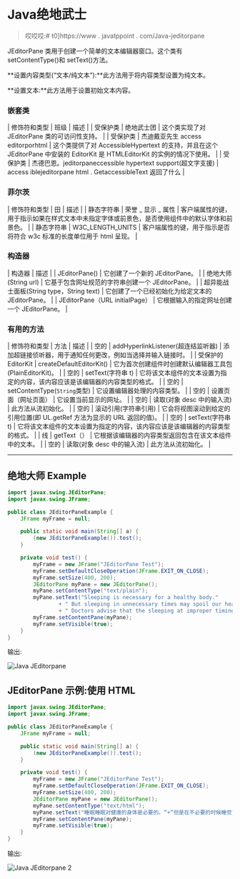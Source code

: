 # Java绝地武士

> 哎哎哎:# t0]https://www . javatppoint . com/Java-jeditorpane

JEditorPane 类用于创建一个简单的文本编辑器窗口。这个类有 setContentType()和 setText()方法。

**设置内容类型(“文本/纯文本”):**此方法用于将内容类型设置为纯文本。

**设置文本:**此方法用于设置初始文本内容。

### 嵌套类

| 修饰符和类型 | 班级 | 描述 |
| 受保护类 | 绝地武士团 | 这个类实现了对 JEditorPane 类的可访问性支持。 |
| 受保护类 | 杰迪戴亚先生 access editorporhtml | 这个类提供了对 AccessibleHypertext 的支持，并且在这个 JEditorPane 中安装的 EditorKit 是 HTMLEditorKit 的实例的情况下使用。 |
| 受保护类 | 杰德巴恩。jeditorpaneccessible hypertext support(超文字支援) | access iblejeditorpane html . GetaccessibleText 返回了什么 |

### 菲尔茨

| 修饰符和类型 | 田 | 描述 |
| 静态字符串 | 荣誉 _ 显示 _ 属性 | 客户端属性的键，用于指示如果在样式文本中未指定字体或前景色，是否使用组件中的默认字体和前景色。 |
| 静态字符串 | W3C_LENGTH_UNITS | 客户端属性的键，用于指示是否将符合 w3c 标准的长度单位用于 html 呈现。 |

### 构造器

| 构造器 | 描述 |
| JEditorPane() | 它创建了一个新的 JEditorPane。 |
| 绝地大师(String url) | 它基于包含网址规范的字符串创建一个 JEditorPane。 |
| 超异能战士面板(String type，String text) | 它创建了一个已经初始化为给定文本的 JEditorPane。 |
| JEditorPane（URL initialPage） | 它根据输入的指定网址创建一个 JEditorPane。 |

### 有用的方法

| 修饰符和类型 | 方法 | 描述 |
| 空的 | addHyperlinkListener(超连结监听器) | 添加超链接侦听器，用于通知任何更改，例如当选择并输入链接时。 |
| 受保护的 EditorKit | createDefaultEditorKit() | 它为首次创建组件时创建默认编辑器工具包(PlainEditorKit)。 |
| 空的 | setText(字符串 t) | 它将该文本组件的文本设置为指定的内容，该内容应该是该编辑器的内容类型的格式。 |
| 空的 | setContentType(`String`类型) | 它设置编辑器处理的内容类型。 |
| 空的 | 设置页面（网址页面） | 它设置当前显示的网址。 |
| 空的 | 读取(对象 desc 中的输入流) | 此方法从流初始化。 |
| 空的 | 滚动引用(字符串引用) | 它会将视图滚动到给定的引用位置(即 UL.getRef 方法为显示的 URL 返回的值)。 |
| 空的 | setText(字符串 t) | 它将该文本组件的文本设置为指定的内容，该内容应该是该编辑器的内容类型的格式。 |
| 线 | getText（） | 它根据该编辑器的内容类型返回包含在该文本组件中的文本。 |
| 空的 | 读取(对象 desc 中的输入流) | 此方法从流初始化。 |

* * *

## 绝地大师 Example

```java
import javax.swing.JEditorPane;
import javax.swing.JFrame;

public class JEditorPaneExample {
	JFrame myFrame = null;

	public static void main(String[] a) {
		(new JEditorPaneExample()).test();
	}

	private void test() {
		myFrame = new JFrame("JEditorPane Test");
		myFrame.setDefaultCloseOperation(JFrame.EXIT_ON_CLOSE);
		myFrame.setSize(400, 200);
		JEditorPane myPane = new JEditorPane();
		myPane.setContentType("text/plain");
		myPane.setText("Sleeping is necessary for a healthy body."
				+ " But sleeping in unnecessary times may spoil our health, wealth and studies."
				+ " Doctors advise that the sleeping at improper timings may lead for obesity during the students days.");
		myFrame.setContentPane(myPane);
		myFrame.setVisible(true);
	}
}

```

输出:

![Java JEditorpane ](../img/dc52b96e4002d339cd54ed802c3a308c.png)

## JEditorPane 示例:使用 HTML

```java
import javax.swing.JEditorPane;  
import javax.swing.JFrame;  

public class JEditorPaneExample {  
    JFrame myFrame = null;  

    public static void main(String[] a) {  
        (new JEditorPaneExample()).test();  
    }  

    private void test() {  
        myFrame = new JFrame("JEditorPane Test");  
        myFrame.setDefaultCloseOperation(JFrame.EXIT_ON_CLOSE);  
        myFrame.setSize(400, 200);  
        JEditorPane myPane = new JEditorPane();  
        myPane.setContentType("text/html");  
        myPane.setText("睡眠睡眠对健康的身体是必要的。“+”但是在不必要的时候睡觉可能会破坏我们的健康、财富和学习。“+”医生建议，学生时代睡眠时间不当可能导致肥胖。");  
        myFrame.setContentPane(myPane);  
        myFrame.setVisible(true);  
    }  
}  

```

输出:

![Java JEditorpane 2](../img/3f735d11b5dc5d66c75ddabf6ace1f5b.png)